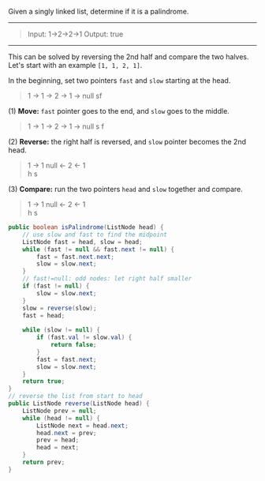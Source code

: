 Given a singly linked list, determine if it is a palindrome.

---

> Input: 1->2->2->1
> Output: true

---

This can be solved by reversing the 2nd half and compare the two halves. Let's start with an example `[1, 1, 2, 1]`.

In the beginning, set two pointers `fast` and `slow` starting at the head.

> 1 -> 1 -> 2 -> 1 -> null 
> sf

(1) **Move:** `fast` pointer goes to the end, and `slow` goes to the middle.

> 1 -> 1 -> 2 -> 1 -> null 
>                s              f

(2) **Reverse:** the right half is reversed, and `slow` pointer becomes the 2nd head.

> 1 -> 1    null <- 2 <- 1           
> h                              s

(3) **Compare:** run the two pointers `head` and `slow` together and compare.

> 1 -> 1    null <- 2 <- 1             
>         h               s

```JAVA
public boolean isPalindrome(ListNode head) {
  	// use slow and fast to find the midpoint
    ListNode fast = head, slow = head;
    while (fast != null && fast.next != null) {
        fast = fast.next.next;
        slow = slow.next;
    }
  	// fast!=null: odd nodes: let right half smaller
    if (fast != null) { 
        slow = slow.next;
    }
    slow = reverse(slow);
    fast = head;
    
    while (slow != null) {
        if (fast.val != slow.val) {
            return false;
        }
        fast = fast.next;
        slow = slow.next;
    }
    return true;
}
// reverse the list from start to head
public ListNode reverse(ListNode head) {
    ListNode prev = null;
    while (head != null) {
        ListNode next = head.next;
        head.next = prev;
        prev = head;
        head = next;
    }
    return prev;
}
```

